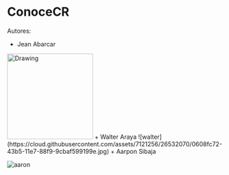 # ConoceCR

Autores:

+ Jean Abarcar

<img src="https://cloud.githubusercontent.com/assets/7121256/26532066/edb57b14-43b4-11e7-86ec-0777c117a742.jpg" alt="Drawing" style="width: 200px;"/>
+ Walter Araya
![walter](https://cloud.githubusercontent.com/assets/7121256/26532070/0608fc72-43b5-11e7-88f9-9cbaf599199e.jpg)
+ Aarpon Sibaja

![aaron](https://cloud.githubusercontent.com/assets/7121256/26532069/046dabce-43b5-11e7-9c70-6e32475b3410.jpg)
